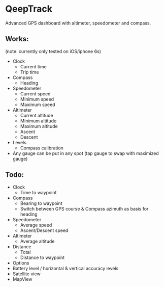 # QeepTrack
Advanced GPS dashboard with altimeter, speedometer and compass.

## Works: ##
(note: currently only tested on iOS/iphone 6s)

 * Clock
   * Current time
   * Trip time
 * Compass
   * Heading 
 * Speedometer
   * Current speed
   * Minimum speed
   * Maximum speed
 * Altimeter
   * Current altitude
   * Minimum altitude
   * Maximum altitude
   * Ascent
   * Descent
 * Levels
   * Compass calibration 
 * Any gauge can be put in any spot (tap gauge to swap with maximized gauge)

## Todo: ##
 * Clock
   * Time to waypoint
 * Compass
   * Bearing to waypoint
   * Switch between GPS course & Compass azimuth as basis for heading
 * Speedometer
   * Average speed 
   * Ascent/Descent speed
 * Altimeter
   * Average altitude
 * Distance
   * Total
   * Distance to waypoint
 * Options
 * Battery level / horizontal & vertical accuracy levels
 * Satellite view
 * MapView

